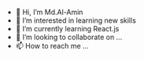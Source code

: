 - 👋 Hi, I’m Md.Al-Amin
- 👀 I’m interested in learning new skills
- 🌱 I’m currently learning React.js
- 💞️ I’m looking to collaborate on ...
- 📫 How to reach me ...

<!---
Alamin-Coding/Alamin-Coding is a ✨ special ✨ repository because its `README.md` (this file) appears on your GitHub profile.
You can click the Preview link to take a look at your changes.
--->

